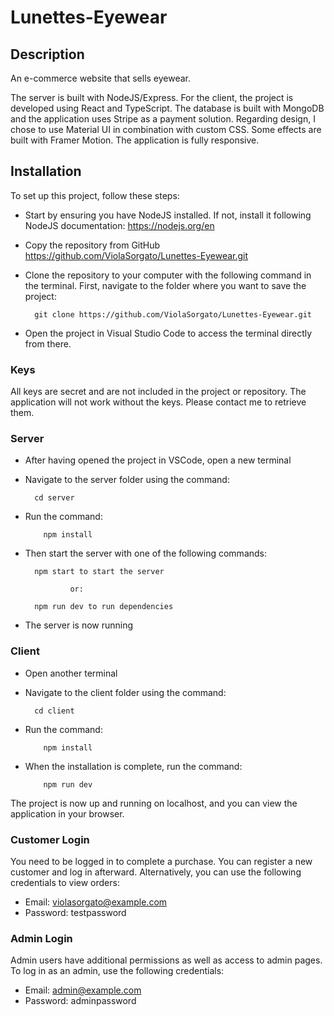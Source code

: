 # Lunettes-Eyewear

## Description

An e-commerce website that sells eyewear.

The server is built with NodeJS/Express. For the client, the project is developed using React and TypeScript.
The database is built with MongoDB and the application uses Stripe as a payment solution.
Regarding design, I chose to use Material UI in combination with custom CSS. Some effects are built with Framer Motion. The application is fully responsive.

## Installation

To set up this project, follow these steps:

- Start by ensuring you have NodeJS installed. If not, install it following NodeJS documentation: https://nodejs.org/en

- Copy the repository from GitHub https://github.com/ViolaSorgato/Lunettes-Eyewear.git

- Clone the repository to your computer with the following command in the terminal. First, navigate to the folder where you want to save the project:

        git clone https://github.com/ViolaSorgato/Lunettes-Eyewear.git

- Open the project in Visual Studio Code to access the terminal directly from there.

### Keys

All keys are secret and are not included in the project or repository. The application will not work without the keys. Please contact me to retrieve them.

### Server

- After having opened the project in VSCode, open a new terminal

- Navigate to the server folder using the command:

        cd server

- Run the command:

          npm install

- Then start the server with one of the following commands:

        npm start to start the server

                or:

        npm run dev to run dependencies

- The server is now running

### Client

- Open another terminal

- Navigate to the client folder using the command:

        cd client

- Run the command:

          npm install

- When the installation is complete, run the command:

          npm run dev

The project is now up and running on localhost, and you can view the application in your browser.

### Customer Login

You need to be logged in to complete a purchase. You can register a new customer and log in afterward. Alternatively, you can use the following credentials to view orders:

- Email: violasorgato@example.com
- Password: testpassword

### Admin Login

Admin users have additional permissions as well as access to admin pages. To log in as an admin, use the following credentials:

- Email: admin@example.com
- Password: adminpassword
